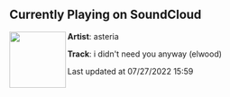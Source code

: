 ## Currently Playing on SoundCloud

[<img align="left" width="100" src="https://i1.sndcdn.com/artworks-e8fA2UvyJzb6D9GZ-eRzyNA-t500x500.jpg">](https://soundcloud.com/asteria/i-didnt-need-you-anyway)

**Artist**: asteria 

**Track**: i didn't need you anyway (elwood)

Last updated at 07/27/2022 15:59
